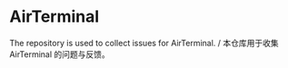 # AirTerminal
The repository is used to collect issues for AirTerminal. / 本仓库用于收集 AirTerminal 的问题与反馈。
